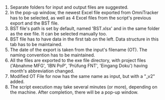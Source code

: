 1. Separate folders for input and output files are suggested.
2. In the pop-up window, the newest Excel file exported from OmniTracker has to be selected, as well as 4 Excel files from the script's previous export and the BST file.
3. BST file's path is set by default, named 'BST.xlsx' and in the same folder as the exe file. It can be selected manually too.
4. BST file has to have data in the first tab on the left. Data structure in this tab has to be maintained.
5. The date of the export is taken from the input's filename (OT). The naming convention has to be maintained.
6. All the files are exported to the exe file directory, with project files ('Abnahme MFG', 'IBN PoP', 'Prüfung FNT', 'Eingang Doku') having month's abbreviation changed.
7. Modified OT File for now has the same name as input, but with a "_v2" added.
8. The script execution may take several minutes (or more), depending on the machine. After completion, there will be a pop-up window.
